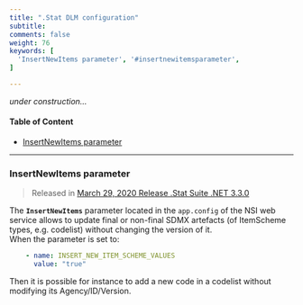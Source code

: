 ```yaml
---
title: ".Stat DLM configuration"
subtitle: 
comments: false
weight: 76
keywords: [
  'InsertNewItems parameter', '#insertnewitemsparameter',
]

---
```


*under construction...*

#### Table of Content
- [InsertNewItems parameter](#insertnewitemsparameter)

---

### InsertNewItems parameter

>Released in [March 29, 2020 Release .Stat Suite .NET 3.3.0](https://sis-cc.gitlab.io/dotstatsuite-documentation/changelog/#march-29-2020)  

The **`InsertNewItems`** parameter located in the `app.config` of the NSI web service allows to update final or non-final SDMX artefacts (of ItemScheme types, e.g. codelist) without changing the version of it.  
When the parameter is set to:  
```yaml
    - name: INSERT_NEW_ITEM_SCHEME_VALUES
      value: "true"
```
Then it is possible for instance to add a new code in a codelist without modifying its Agency/ID/Version.
